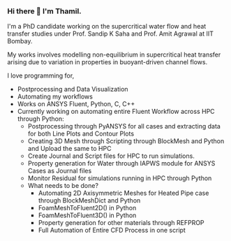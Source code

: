 ### Hi there 👋 I'm Thamil.

I'm a PhD candidate working on the supercritical water flow and heat transfer studies under Prof. Sandip K Saha and Prof. Amit Agrawal at IIT Bombay.

My works involves modelling non-equilibrium in supercritical heat transfer arising due to variation in properties in buoyant-driven channel flows.

I love programming for,
- Postprocessing and Data Visualization
- Automating my workflows
- Works on ANSYS Fluent, Python, C, C++
- Currently working on automating entire Fluent Workflow across HPC through Python:
  - Postprocessing through PyANSYS for all cases and extracting data for both Line Plots and Contour Plots
  - Creating 3D Mesh through Scripting through BlockMesh and Python and Upload the same to HPC
  - Create Journal and Script files for HPC to run simulations.
  - Property generation for Water through IAPWS module for ANSYS Cases as Journal files
  - Monitor Residual for simulations running in HPC through Python
  - What needs to be done?
    - Automating 2D Axisymmetric Meshes for Heated Pipe case through BlockMeshDict and Python
    - FoamMeshToFluent2D() in Python
    - FoamMeshToFluent3D() in Python
    - Property generation for other materials through REFPROP
    - Full Automation of Entire CFD Process in one script
